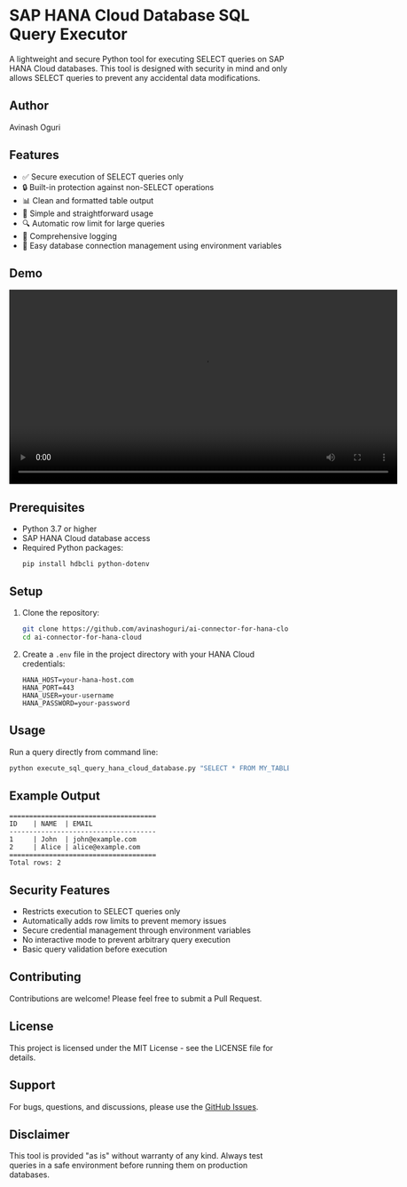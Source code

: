 # SAP HANA Cloud Database SQL Query Executor

A lightweight and secure Python tool for executing SELECT queries on SAP HANA Cloud databases. This tool is designed with security in mind and only allows SELECT queries to prevent any accidental data modifications.

## Author
Avinash Oguri

## Features

- ✅ Secure execution of SELECT queries only
- 🔒 Built-in protection against non-SELECT operations
- 📊 Clean and formatted table output
- 🚀 Simple and straightforward usage
- 🔍 Automatic row limit for large queries
- 📝 Comprehensive logging
- 🔌 Easy database connection management using environment variables

## Demo

<video src="demo-ai-connector-for-hana-cloud.mp4" controls width="700">
   Your browser does not support the video tag.
</video>

## Prerequisites

- Python 3.7 or higher
- SAP HANA Cloud database access
- Required Python packages:
  ```
  pip install hdbcli python-dotenv
  ```

## Setup

1. Clone the repository:
   ```bash
   git clone https://github.com/avinashoguri/ai-connector-for-hana-cloud.git
   cd ai-connector-for-hana-cloud
   ```

2. Create a `.env` file in the project directory with your HANA Cloud credentials:
   ```
   HANA_HOST=your-hana-host.com
   HANA_PORT=443
   HANA_USER=your-username
   HANA_PASSWORD=your-password
   ```

## Usage

Run a query directly from command line:
```bash
python execute_sql_query_hana_cloud_database.py "SELECT * FROM MY_TABLE"
```

## Example Output

```
=====================================
ID    | NAME  | EMAIL
-------------------------------------
1     | John  | john@example.com
2     | Alice | alice@example.com
=====================================
Total rows: 2
```

## Security Features

- Restricts execution to SELECT queries only
- Automatically adds row limits to prevent memory issues
- Secure credential management through environment variables
- No interactive mode to prevent arbitrary query execution
- Basic query validation before execution

## Contributing

Contributions are welcome! Please feel free to submit a Pull Request.

## License

This project is licensed under the MIT License - see the LICENSE file for details.

## Support

For bugs, questions, and discussions, please use the [GitHub Issues](https://github.com/avinashoguri/ai-connector-for-hana-cloud/issues).

## Disclaimer

This tool is provided "as is" without warranty of any kind. Always test queries in a safe environment before running them on production databases.

